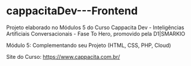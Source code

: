 # cappacitaDev---Frontend
Projeto elaborado no Módulos 5 do Curso Cappacita Dev - Inteligências Artificiais Conversacionais - Fase To Hero, promovido pela D1|SMARKIO

Módulo 5: Complementando seu Projeto (HTML, CSS, PHP, Cloud)

Site do Curso: https://www.cappacita.com.br/
